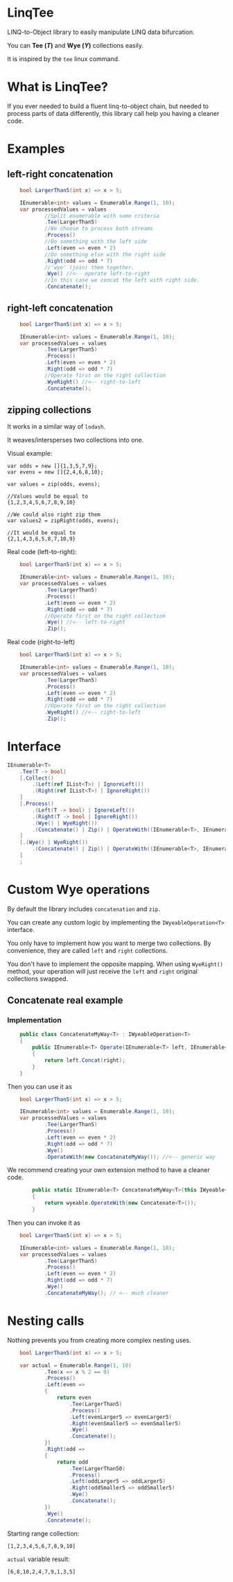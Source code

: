 # LinqTee
LINQ-to-Object library to easily manipulate LINQ data bifurcation.

You can **Tee (*T*)** and **Wye (*Y*)** collections easily.

It is inspired by the `tee` linux command.

# What is LinqTee?

If you ever needed to build a fluent linq-to-object chain, but needed to process parts of data differently, this library call help you having a cleaner code.

# Examples

## left-right concatenation
```cs
    bool LargerThan5(int x) => x > 5;

    IEnumerable<int> values = Enumerable.Range(1, 10);
    var processedValues = values
            //Split enumerable with some criteria
            .Tee(LargerThan5)
            //We choose to process both streams
            .Process()
            //Do something with the left side
            .Left(even => even * 2)
            //Do something else with the right side
            .Right(odd => odd * 7)
            //'wye' (join) them together.
            .Wye() //<-- operate left-to-right
            //In this case we concat the left with right side.
            .Concatenate();
``` 

## right-left concatenation

```cs
    bool LargerThan5(int x) => x > 5;

    IEnumerable<int> values = Enumerable.Range(1, 10);
    var processedValues = values
            .Tee(LargerThan5)
            .Process()
            .Left(even => even * 2)
            .Right(odd => odd * 7)
            //Operate first on the right collection
            .WyeRight() //<-- right-to-left
            .Concatenate();
```

## zipping collections

It works in a similar way of `lodash`. 

It weaves/intersperses two collections into one.

Visual example:

```
var odds = new []{1,3,5,7,9};
var evens = new []{2,4,6,8,10};

var values = zip(odds, evens);

//Values would be equal to
{1,2,3,4,5,6,7,8,9,10}

//We could also right zip them
var values2 = zipRight(odds, evens);

//It would be equal to
{2,1,4,3,6,5,8,7,10,9}
```

Real code (left-to-right):

```cs
    bool LargerThan5(int x) => x > 5;

    IEnumerable<int> values = Enumerable.Range(1, 10);
    var processedValues = values
            .Tee(LargerThan5)
            .Process()
            .Left(even => even * 2)
            .Right(odd => odd * 7)
            //Operate first on the right collection
            .Wye() //<-- left-to-right
            .Zip();
```

Real code (right-to-left)

```cs
    bool LargerThan5(int x) => x > 5;

    IEnumerable<int> values = Enumerable.Range(1, 10);
    var processedValues = values
            .Tee(LargerThan5)
            .Process()
            .Left(even => even * 2)
            .Right(odd => odd * 7)
            //Operate first on the right collection
            .WyeRight() //<-- right-to-left
            .Zip();
```

# Interface

```cs
IEnumerable<T>
    .Tee(T -> bool)
    [.Collect()
        .(Left(ref IList<T>) | IgnoreLeft())
        .(Right(ref IList<T>) | IgnoreRight())
    ]
    [.Process()
        .(Left(T -> bool) | IgnoreLeft())
        .(Right(T -> bool | IgnoreRight())
        .(Wye() | WyeRight())
        .(Concatenate() | Zip() | OperateWith((IEnumerable<T>, IEnumerable<T>) -> IEnumerable<T>))
    ]
    [.(Wye() | WyeRight())
        .(Concatenate() | Zip() | OperateWith((IEnumerable<T>, IEnumerable<T>) -> IEnumerable<T>))
    ]
    ;
```

# Custom Wye operations

By default the library includes `concatenation` and `zip`.

You can create any custom logic by implementing the `IWyeableOperation<T>` interface.

You only have to implement how you want to merge two collections.
By convenience, they are called `left` and `right` collections.

You don't have to implement the opposite mapping. When using `WyeRight()` method, your operation will just receive the `left` and `right` original collections swapped. 

## Concatenate real example

### Implementation
```cs
    public class ConcatenateMyWay<T> : IWyeableOperation<T>
    {
        public IEnumerable<T> Operate(IEnumerable<T> left, IEnumerable<T> right)
        {
            return left.Concat(right);
        }
    }
````

Then you can use it as

```cs
    bool LargerThan5(int x) => x > 5;

    IEnumerable<int> values = Enumerable.Range(1, 10);
    var processedValues = values
            .Tee(LargerThan5)
            .Process()
            .Left(even => even * 2)
            .Right(odd => odd * 7)
            .Wye()
            .OperateWith(new ConcatenateMyWay()); //<-- generic way
```

We recommend creating your own extension method to have a cleaner code.

```cs
        public static IEnumerable<T> ConcatenateMyWay<T>(this IWyeable<T> wyeable)
        {
            return wyeable.OperateWith(new Concatenate<T>());
        }
``` 

Then you can invoke it as

```cs
    bool LargerThan5(int x) => x > 5;

    IEnumerable<int> values = Enumerable.Range(1, 10);
    var processedValues = values
            .Tee(LargerThan5)
            .Process()
            .Left(even => even * 2)
            .Right(odd => odd * 7)
            .Wye()
            .ConcatenateMyWay(); // <-- much cleaner
```

# Nesting calls

Nothing prevents you from creating more complex nesting uses.

```cs
    bool LargerThan5(int x) => x > 5;

    var actual = Enumerable.Range(1, 10)
            .Tee(x => x % 2 == 0)
            .Process()
            .Left(even =>
            {
                return even
                    .Tee(LargerThan5)
                    .Process()
                    .Left(evenLarger5 => evenLarger5)
                    .Right(evenSmaller5 => evenSmaller5)
                    .Wye()
                    .Concatenate();
            })
            .Right(odd =>
            {
                return odd
                    .Tee(LargerThan50)
                    .Process()
                    .Left(oddLarger5 => oddLarger5)
                    .Right(oddSmaller5 => oddSmaller5)
                    .Wye()
                    .Concatenate();
            })
            .Wye()
            .Concatenate();
```

Starting range collection:

`[1,2,3,4,5,6,7,8,9,10]`

`actual` variable result:

`[6,8,10,2,4,7,9,1,3,5]`